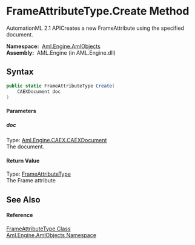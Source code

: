 FrameAttributeType.Create Method
================================
AutomationML 2.1 APICreates a new FrameAttribute using the specified document.

  **Namespace:**  [Aml.Engine.AmlObjects][1]  
  **Assembly:**  AML.Engine (in AML.Engine.dll)

Syntax
------

```csharp
public static FrameAttributeType Create(
	CAEXDocument doc
)
```

#### Parameters

##### *doc*
Type: [Aml.Engine.CAEX.CAEXDocument][2]  
The document.

#### Return Value
Type: [FrameAttributeType][3]  
The Frame attribute

See Also
--------

#### Reference
[FrameAttributeType Class][3]  
[Aml.Engine.AmlObjects Namespace][1]  

[1]: ../README.md
[2]: ../../Aml.Engine.CAEX/CAEXDocument/README.md
[3]: README.md
[4]: https://www.automationml.org
[5]: ../../icons/logoShade.png